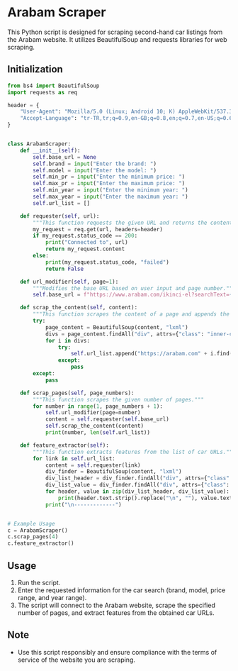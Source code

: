 # Arabam Scraper

This Python script is designed for scraping second-hand car listings from the Arabam website. It utilizes BeautifulSoup and requests libraries for web scraping.

## Initialization

```python
from bs4 import BeautifulSoup
import requests as req

header = {
    "User-Agent": "Mozilla/5.0 (Linux; Android 10; K) AppleWebKit/537.36 (KHTML, like Gecko) Chrome/119.0.0.0 Safari/537.36",
    "Accept-Language": "tr-TR,tr;q=0.9,en-GB;q=0.8,en;q=0.7,en-US;q=0.6,ar;q=0.5",
}


class ArabamScraper:
    def __init__(self):
        self.base_url = None
        self.brand = input("Enter the brand: ")
        self.model = input("Enter the model: ")
        self.min_pr = input("Enter the minimum price: ")
        self.max_pr = input("Enter the maximum price: ")
        self.min_year = input("Enter the minimum year: ")
        self.max_year = input("Enter the maximum year: ")
        self.url_list = []

    def requester(self, url):
        """This function requests the given URL and returns the content of the web page."""
        my_request = req.get(url, headers=header)
        if my_request.status_code == 200:
            print("Connected to", url)
            return my_request.content
        else:
            print(my_request.status_code, "failed")
            return False

    def url_modifier(self, page=1):
        """Modifies the base URL based on user input and page number."""
        self.base_url = f"https://www.arabam.com/ikinci-el?searchText={self.brand}+{self.model}&take=50&currency=TL&minPrice={self.min_pr}&maxPrice={self.max_pr}&minYear={self.min_year}&maxYear={self.max_year}&page={page}"

    def scrap_the_content(self, content):
        """This function scrapes the content of a page and appends the URL to the list of car URLs."""
        try:
            page_content = BeautifulSoup(content, "lxml")
            divs = page_content.findAll("div", attrs={"class": "inner-container"})
            for i in divs:
                try:
                    self.url_list.append("https://arabam.com" + i.find("a").get("href"))
                except:
                    pass
        except:
            pass

    def scrap_pages(self, page_numbers):
        """This function scrapes the given number of pages."""
        for number in range(1, page_numbers + 1):
            self.url_modifier(page=number)
            content = self.requester(self.base_url)
            self.scrap_the_content(content)
            print(number, len(self.url_list))

    def feature_extractor(self):
        """This function extracts features from the list of car URLs."""
        for link in self.url_list:
            content = self.requester(link)
            div_finder = BeautifulSoup(content, "lxml")
            div_list_header = div_finder.findAll("div", attrs={"class": "property-name"})
            div_list_value = div_finder.findAll("div", attrs={"class": "property-value"})
            for header, value in zip(div_list_header, div_list_value):
                print(header.text.strip().replace("\n", ""), value.text.strip().replace("\n", ""))
            print("\n-------------")


# Example Usage
c = ArabamScraper()
c.scrap_pages(4)
c.feature_extractor()
```

## Usage

1. Run the script.
2. Enter the requested information for the car search (brand, model, price range, and year range).
3. The script will connect to the Arabam website, scrape the specified number of pages, and extract features from the obtained car URLs.

## Note

- Use this script responsibly and ensure compliance with the terms of service of the website you are scraping.
